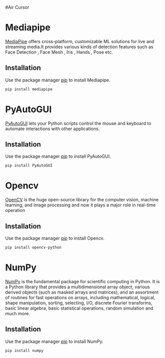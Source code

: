 #Air Cursor




# Mediapipe

[MediaPipe](https://google.github.io/mediapipe/) offers cross-platform, customizable ML solutions for live and streaming media.It provides various kinds of detection features such as Face Detection , Face Mesh , Iris , Hands , Pose etc.

## Installation

Use the package manager [pip](https://pip.pypa.io/en/stable/) to install Mediapipe.

```bash
pip install mediapipe
```

# PyAutoGUI



[PyAutoGUI](https://pyautogui.readthedocs.io/en/latest/) lets your Python scripts control the mouse and keyboard to automate interactions with other applications.
## Installation

Use the package manager [pip](https://pip.pypa.io/en/stable/) to install PyAutoGUI.

```bash
pip install PyAutoGUI
```


# Opencv


[OpenCV](https://opencv.org/) is the huge open-source library for the computer vision, machine learning, and image processing and now it plays a major role in real-time operation

## Installation

Use the package manager [pip](https://pip.pypa.io/en/stable/) to install Opencv.

```bash
pip install opencv-python
```

# NumPy


[NumPy](https://numpy.org/) is the fundamental package for scientific computing in Python. It is a Python library that provides a multidimensional array object, various derived objects (such as masked arrays and matrices), and an assortment of routines for fast operations on arrays, including mathematical, logical, shape manipulation, sorting, selecting, I/O, discrete Fourier transforms, basic linear algebra, basic statistical operations, random simulation and much more.
## Installation

Use the package manager [pip](https://pip.pypa.io/en/stable/) to install NumPy.

```bash
pip install numpy
```


